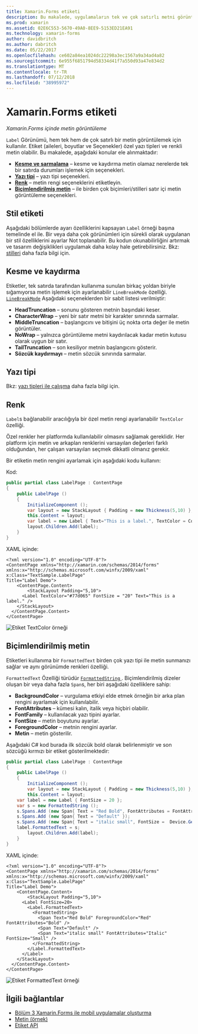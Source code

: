 ```yaml
---
title: Xamarin.Forms etiketi
description: Bu makalede, uygulamaların tek ve çok satırlı metni görüntülemek için Xamarin.Forms etiket sınıfı kullanmayı açıklar.
ms.prod: xamarin
ms.assetid: 02E6C553-5670-49A0-8EE9-5153ED21EA91
ms.technology: xamarin-forms
author: davidbritch
ms.author: dabritch
ms.date: 05/22/2017
ms.openlocfilehash: ce602a84ea1024dc22298a3ec1567a9a34ad4a82
ms.sourcegitcommit: 6e955f6851794d58334d41f7a550d93a47e834d2
ms.translationtype: MT
ms.contentlocale: tr-TR
ms.lasthandoff: 07/12/2018
ms.locfileid: "38995972"
---
```

# <a name="xamarinforms-label"></a>Xamarin.Forms etiketi

_Xamarin.Forms içinde metin görüntüleme_

`Label` Görünümü, hem tek hem de çok satırlı bir metin görüntülemek için kullanılır. Etiket (aileleri, boyutlar ve Seçenekler) özel yazı tipleri ve renkli metin olabilir. Bu makalede, aşağıdaki konular ele alınmaktadır:

- **[Kesme ve sarmalama](#Truncation_and_Wrapping)**  &ndash; kesme ve kaydırma metin olamaz nerelerde tek bir satırda durumları işlemek için seçenekleri.
- **[Yazı tipi](#Font)**  &ndash; yazı tipi seçenekleri.
- **[Renk](#Color)**  &ndash; metin rengi seçeneklerini etiketleyin.
- **[Biçimlendirilmiş metin](#Formatted_Text)**  &ndash; ile birden çok biçimleri/stilleri satır içi metin görüntüleme seçenekleri.

## <a name="styling-label"></a>Stil etiketi

Aşağıdaki bölümlerde ayarı özelliklerini kapsayan `Label` örneği başına temelinde el ile. Bir veya daha çok görünümleri için sürekli olarak uygulanan bir stil özelliklerini ayarlar Not toplanabilir. Bu kodun okunabilirliğini artırmak ve tasarım değişiklikleri uygulamak daha kolay hale getirebilirsiniz. Bkz: [stilleri](~/xamarin-forms/user-interface/text/styles.md) daha fazla bilgi için.

<a name="Truncation_and_Wrapping" />

## <a name="truncation-and-wrapping"></a>Kesme ve kaydırma

Etiketler, tek satırda tarafından kullanıma sunulan birkaç yoldan biriyle sığamıyorsa metin işlemek için ayarlanabilir `LineBreakMode` özelliği. [`LineBreakMode`](xref:Xamarin.Forms.LineBreakMode) Aşağıdaki seçeneklerden bir sabit listesi verilmiştir:

- **HeadTruncation** &ndash; sonunu gösteren metnin başındaki keser.
- **CharacterWrap** &ndash; yeni bir satır metni bir karakter sınırında sarmalar.
- **MiddleTruncation** &ndash; başlangıcını ve bitişini üç nokta orta değer ile metin görüntüler.
- **NoWrap** &ndash; yalnızca görüntüleme metni kaydırılacak kadar metin kutusu olarak uygun bir satır.
- **TailTruncation** &ndash; son kesiliyor metnin başlangıcını gösterir.
- **Sözcük kaydırmayı** &ndash; metin sözcük sınırında sarmalar.

## <a name="font"></a>Yazı tipi

Bkz: [yazı tipleri ile çalışma](~/xamarin-forms/user-interface/text/fonts.md) daha fazla bilgi için.

## <a name="color"></a>Renk

`Label`s bağlanabilir aracılığıyla bir özel metin rengi ayarlanabilir `TextColor` özelliği.

Özel renkler her platformda kullanılabilir olmasını sağlamak gereklidir. Her platform için metin ve arkaplan renklerini varsayılan değerleri farklı olduğundan, her çalışan varsayılan seçmek dikkatli olmanız gerekir.

Bir etiketin metin rengini ayarlamak için aşağıdaki kodu kullanın:

Kod:

```csharp
public partial class LabelPage : ContentPage
{
    public LabelPage ()
    {
        InitializeComponent ();
        var layout = new StackLayout { Padding = new Thickness(5,10) };
        this.Content = layout;
        var label = new Label { Text="This is a label.", TextColor = Color.FromHex("#77d065"), FontSize = 20 };
        layout.Children.Add(label);
    }
}
```

XAML içinde:

```xaml
<?xml version="1.0" encoding="UTF-8"?>
<ContentPage xmlns="http://xamarin.com/schemas/2014/forms"
xmlns:x="http://schemas.microsoft.com/winfx/2009/xaml"
x:Class="TextSample.LabelPage"
Title="Label Demo">
    <ContentPage.Content>
        <StackLayout Padding="5,10">
      <Label TextColor="#77d065" FontSize = "20" Text="This is a label." />
    </StackLayout>
  </ContentPage.Content>
</ContentPage>
```

![](label-images/textcolor.png "Etiket TextColor örneği")

<a name="Formatted_Text" />

## <a name="formatted-text"></a>Biçimlendirilmiş metin

Etiketleri kullanıma bir `FormattedText` birden çok yazı tipi ile metin sunmanızı sağlar ve aynı görünümde renkleri özelliği.

`FormattedText` Özelliği türüdür [ `FormattedString` ](xref:Xamarin.Forms.FormattedString). Biçimlendirilmiş dizeler oluşan bir veya daha fazla `Span`s, her biri aşağıdaki özelliklere sahip:

- **BackgroundColor** &ndash; vurgulama etkiyi elde etmek örneğin bir arka plan rengini ayarlamak için kullanılabilir.
- **FontAttributes** &ndash; kümesi kalın, italik veya hiçbiri olabilir.
- **FontFamily** &ndash; kullanılacak yazı tipini ayarlar.
- **FontSize** &ndash; metin boyutunu ayarlar.
- **ForegroundColor** &ndash; metnin rengini ayarlar.
- **Metin** &ndash; metin gösterilir.

Aşağıdaki C# kod burada ilk sözcük bold olarak belirlenmiştir ve son sözcüğü kırmızı bir etiket gösterilmektedir:

```csharp
public partial class LabelPage : ContentPage
{
    public LabelPage ()
    {
        InitializeComponent ();
        var layout = new StackLayout { Padding = new Thickness(5,10) };
        this.Content = layout;
    var label = new Label { FontSize = 20 };
    var s = new FormattedString ();
    s.Spans.Add (new Span{ Text = "Red Bold", FontAttributes = FontAttributes.Bold });
    s.Spans.Add (new Span{ Text = "Default" });
    s.Spans.Add (new Span{ Text = "italic small", FontSize =  Device.GetNamedSize(NamedSize.Small, typeof(Label)), FontAttributes = FontAttributes.Italic});
    label.FormattedText = s;
        layout.Children.Add(label);
    }
}
```

XAML içinde:

```xaml
<?xml version="1.0" encoding="UTF-8"?>
<ContentPage xmlns="http://xamarin.com/schemas/2014/forms"
xmlns:x="http://schemas.microsoft.com/winfx/2009/xaml"
x:Class="TextSample.LabelPage"
Title="Label Demo">
    <ContentPage.Content>
        <StackLayout Padding="5,10">
      <Label FontSize=20>
        <Label.FormattedText>
          <FormattedString>
            <Span Text="Red Bold" ForegroundColor="Red" FontAttributes="Bold" />
            <Span Text="Default" />
            <Span Text="italic small" FontAttributes="Italic" FontSize="Small" />
          </FormattedString>
        </Label.FormattedText>
      </Label>
    </StackLayout>
  </ContentPage.Content>
</ContentPage>
```

![](label-images/formattedtext.png "Etiket FormattedText örneği")


## <a name="related-links"></a>İlgili bağlantılar

- [Bölüm 3 Xamarin.Forms ile mobil uygulamalar oluşturma](https://developer.xamarin.com/r/xamarin-forms/book/chapter03.pdf)
- [Metin (örnek)](https://developer.xamarin.com/samples/xamarin-forms/UserInterface/Text)
- [Etiket API](xref:Xamarin.Forms.Label)
